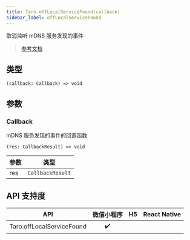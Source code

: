 ```yaml
---
title: Taro.offLocalServiceFound(callback)
sidebar_label: offLocalServiceFound
---
```


取消监听 mDNS 服务发现的事件

> [参考文档](https://developers.weixin.qq.com/miniprogram/dev/api/network/mdns/wx.offLocalServiceFound.html)

## 类型

```tsx
(callback: Callback) => void
```

## 参数

### Callback

mDNS 服务发现的事件的回调函数

```tsx
(res: CallbackResult) => void
```

| 参数 | 类型 |
| --- | --- |
| res | `CallbackResult` |

## API 支持度

| API | 微信小程序 | H5 | React Native |
| :---: | :---: | :---: | :---: |
| Taro.offLocalServiceFound | ✔️ |  |  |
